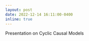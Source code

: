 ```yaml
---
layout: post
date: 2022-12-14 16:11:00-0400
inline: true
---
```


Presentation on Cyclic Causal Models